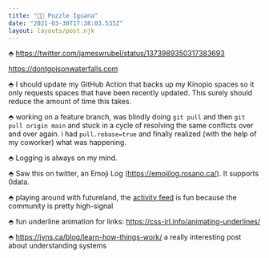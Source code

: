 ```yaml
---
title: "🍄🧠 Puzzle Iguana"
date: "2021-03-30T17:38:03.535Z"
layout: layouts/post.njk
---
```


⬘ https://twitter.com/jameswrubel/status/1373989350317383693

https://dontgojsonwaterfalls.com

⬘ I should update my GitHub Action that backs up my Kinopio spaces so it only
requests spaces that have been recently updated. This surely should reduce the
amount of time this takes.

⬘ working on a feature branch, was blindly doing `git pull` and then
`git pull origin main` and stuck in a cycle of resolving the same conflicts over
and over again. i had `pull.rebase=true` and finally realized (with the help of
my coworker) what was happening.

⬘ Logging is always on my mind.

⬘ Saw this on twitter, an Emoji Log (https://emojilog.rosano.ca/). It supports
0data.

⬘ playing around with futureland, the
[activity feed](https://design.futureland.tv/activity) is fun because the
community is pretty high-signal

⬘ fun underline animation for links: https://css-irl.info/animating-underlines/

⬘ https://jvns.ca/blog/learn-how-things-work/ a really interesting post about
understanding systems
